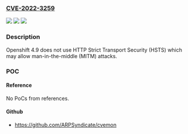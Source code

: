 ### [CVE-2022-3259](https://cve.mitre.org/cgi-bin/cvename.cgi?name=CVE-2022-3259)
![](https://img.shields.io/static/v1?label=Product&message=OpenShift&color=blue)
![](https://img.shields.io/static/v1?label=Version&message=%3D%204.9.0%20&color=brighgreen)
![](https://img.shields.io/static/v1?label=Vulnerability&message=CWE-665&color=brighgreen)

### Description

Openshift 4.9 does not use HTTP Strict Transport Security (HSTS) which may allow man-in-the-middle (MITM) attacks.

### POC

#### Reference
No PoCs from references.

#### Github
- https://github.com/ARPSyndicate/cvemon

